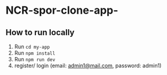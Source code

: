 # NCR-spor-clone-app-
## How to run locally
1. Run `cd my-app`
2. Run `npm install`
3. Run `npm run dev`
4. register/ login
   (email: admin1@mail.com, password: admin1)
